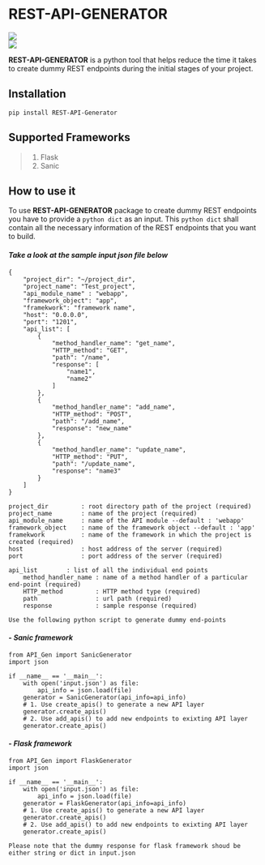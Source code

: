 # REST-API-GENERATOR
[![](https://img.shields.io/badge/pypi-v1.1.0-blue)](https://pypi.org/project/REST-API-Generator/)  
![](https://img.shields.io/badge/python-v3.6%7Cv3.7%7Cv3.8%7Cv3.9-brightgreen)

**REST-API-GENERATOR** is a python tool that helps reduce the time it takes to create dummy REST endpoints during the initial stages of your project.

## Installation
` pip install REST-API-Generator `

## Supported Frameworks
>1. Flask
>2. Sanic

## How to use it

To use **REST-API-GENERATOR** package to create dummy REST endpoints you have to provide a `python dict` as an input. This `python dict` shall contain all the necessary information of the REST endpoints that you want to build.  

#### *Take a look at the sample input json file below*

```
{  
    "project_dir": "~/project_dir",  
    "project_name": "Test_project",
    "api_module_name" : "webapp",
    "framework_object": "app",
    "framekwork": "framework name",  
    "host": "0.0.0.0",  
    "port": "1201",  
    "api_list": [ 
        {  
            "method_handler_name": "get_name",  
            "HTTP_method": "GET",  
            "path": "/name",  
            "response": [  
                "name1",  
                "name2"  
            ]  
        },  
        {  
            "method_handler_name": "add_name",  
            "HTTP_method": "POST",  
            "path": "/add_name",  
            "response": "new_name"  
        },  
        {  
            "method_handler_name": "update_name",  
            "HTTP_method": "PUT",  
            "path": "/update_name",  
            "response": "name3"  
        }
    ]  
}  
```
```
project_dir         : root directory path of the project (required)
project_name        : name of the project (required)
api_module_name     : name of the API module --default : 'webapp'
framework_object    : name of the framework object --default : 'app'
framekwork          : name of the framework in which the project is created (required)
host                : host address of the server (required)
port                : port address of the server (required)

api_list        : list of all the individual end points
    method_handler_name : name of a method handler of a particular end-point (required)
    HTTP_method         : HTTP method type (required)
    path                : url path (required)
    response            : sample response (required)
```


` Use the following python script to generate dummy end-points `

#### - ***Sanic framework***
```
from API_Gen import SanicGenerator
import json

if __name__ == '__main__':
    with open('input.json') as file:
        api_info = json.load(file)
    generator = SanicGenerator(api_info=api_info)
    # 1. Use create_apis() to generate a new API layer
    generator.create_apis()
    # 2. Use add_apis() to add new endpoints to exixting API layer
    generator.create_apis()
```

#### - ***Flask framework***
```
from API_Gen import FlaskGenerator
import json

if __name__ == '__main__':
    with open('input.json') as file:
        api_info = json.load(file)
    generator = FlaskGenerator(api_info=api_info)
    # 1. Use create_apis() to generate a new API layer
    generator.create_apis()
    # 2. Use add_apis() to add new endpoints to exixting API layer
    generator.create_apis()
```

`Please note that the dummy response for flask framework shoud be either string or dict in input.json`
